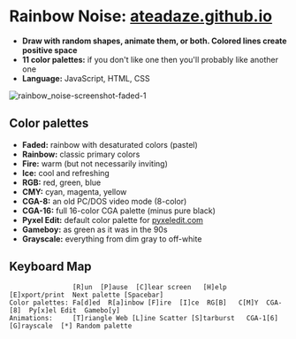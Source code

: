 # Rainbow Noise: [ateadaze.github.io](https://ateadaze.github.io/)
* **Draw with random shapes, animate them, or both. Colored lines create positive space**
* **11 color palettes:** if you don't like one then you'll probably like another one
* **Language:** JavaScript, HTML, CSS

![rainbow_noise-screenshot-faded-1](https://user-images.githubusercontent.com/89423150/139572006-0dbd8e4e-d02f-4958-9015-9244c65018f7.png)

## Color palettes
* **Faded:** rainbow with desaturated colors (pastel)
* **Rainbow:** classic primary colors
* **Fire:** warm (but not necessarily inviting)
* **Ice:** cool and refreshing
* **RGB:** red, green, blue
* **CMY:** cyan, magenta, yellow
* **CGA-8:** an old PC/DOS video mode (8-color)
* **CGA-16:** full 16-color CGA palette (minus pure black)
* **Pyxel Edit:** default color palette for [pyxeledit.com](pyxeledit.com)
* **Gameboy:** as green as it was in the 90s
* **Grayscale:** everything from dim gray to off-white

## Keyboard Map
```
                [R]un  [P]ause  [C]lear screen   [H]elp  [E]xport/print  Next palette [Spacebar]
Color palettes: Fa[d]ed  R[a]inbow [F]ire  [I]ce  RG[B]   C[M]Y  CGA-[8]  Py[x]el Edit  Gamebo[y]
Animations:     [T]riangle Web [L]ine Scatter [S]tarburst   CGA-1[6]  [G]rayscale  [*] Random palette
```
